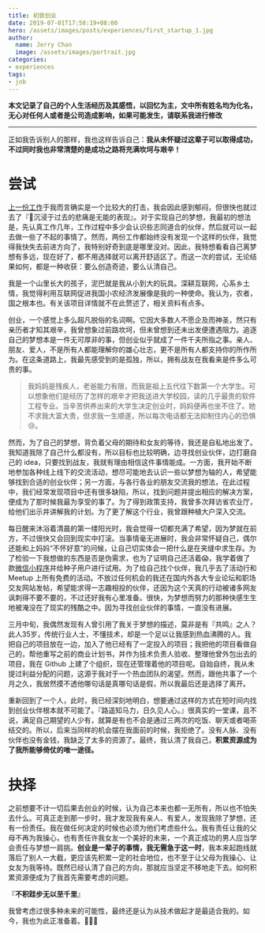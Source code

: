 ```yaml
---
title: 初尝创业
date: 2019-07-01T17:58:19+08:00
hero: /assets/images/posts/experiences/first_startup_1.jpg
author:
  name: Jerry Chan
  image: /assets/images/portrait.jpg
categories:
- experiences
tags:
- job
---
```



__本文记录了自己的个人生活经历及其感悟，以回忆为主，文中所有姓名均为化名，无心对任何人或者是公司造成影响，如果可能发生，请联系我进行修改__

---

正如我告诉别人的那样，我也这样告诉自己：__我从未怀疑过这辈子可以取得成功，不过同时我也非常清楚的是成功之路将充满坎坷与艰辛！__

# 尝试

[上一份工作](../job2)于我而言确实是一个比较大的打击，我会因此感到郁闷，但很快也就过去了『:punch:沉浸于过去的悲痛是无能的表现』。对于实现自己的梦想，我最初的想法是，先认真工作几年，工作过程中多少会认识些志同道合的伙伴，然后就可以一起去做一些了不起的事情了。然而，两份工作都始终没有发现一个这样的伙伴，我觉得我快失去前进方向了，我特别好奇到底是哪里没对。因此，我特想看看自己离梦想有多远，现在好了，都不用选择就可以离开舒适区了。而这一次的尝试，无论结果如何，都是一种收获：要么创造奇迹，要么认清自己。

我是一个山里长大的孩子，泥巴就是我从小到大的玩具。深耕互联网，心系乡土情，我觉得利用互联网促进我国小农经济发展像是我的一种使命。我认为，农者，国之根本也。有关该项目详情就不在此赘述了，相关资料有点多。

创业，一个感觉上多么超凡脱俗的名词啊。它因大多数人不愿企及而神圣，然只有亲历者才知其艰辛，我曾想象过前路坎坷，但未曾想到还未出发便遭遇阻力。追逐自己的梦想本是一件无可厚非的事，但创业似乎就成了一件千夫所指之事。亲人、朋友、爱人，不是所有人都能理解你的雄心壮志，更不是所有人都支持你的所作所为。在这条道路上，我最先感受到的是孤独，所以，拥有战友在我看来是件多么可贵的事。

> 我妈妈是残疾人，老爸能力有限，而我是祖上五代往下数第一个大学生。可以想象他们是经历了怎样的艰辛才把我送进大学校园，读的几乎最贵的软件工程专业。当辛苦供养出来的大学生决定创业时，妈妈便再也坐不住了。她不求我大富大贵，但求我一生顺遂，所以每次电话都无法抑制住内心的恐惧:cry:。

然而，为了自己的梦想，背负着父母的期待和女友的等待，我还是自私地出发了。我知道我除了自己什么都没有，所以目标也比较明确，边寻找创业伙伴，边打磨自己的 idea，只要找到战友，我就有理由相信这件事情能成。一方面，我开始不断地参加各种线上线下的交流活动，想尽可能地去认识一些以梦想为轴的人，希望能够找到合适的创业伙伴；另一方面，与各行各业的朋友交流我的想法，在此过程中，我们经常发现项目中还有很多缺陷，所以，找到问题并提出相应的解决方案，便成为了那时候我最为享受的事了。为了得到政策支持，我曾多次拜访省农业厅，给他们出示并讲解我的计划。为了更了解这个行业，我曾跟种植大户深入交流。

每日醒来沐浴着清晨的第一缕阳光时，我会觉得一切都充满了希望，因为梦就在前方，不过很快又会回到现实中打滚。当事情毫无进展时，我会非常怀疑自己，偶尔还能和上妈妈“不怀好意”的问候，让自己切实体会一把什么是在夹缝中求生存。为了检验一下我想做的东西是否是伪需求，也为了证明自己还活着:scream:，我学着做了款[微信小程序](https://github.com/alphajc/pleasure-mall-producer)并给种子用户进行试用。为了给自己找个伙伴，我几乎去了活动行和 Meetup 上所有免费的活动。不放过任何机会的我还在国内外各大专业论坛和职场交友网站发帖，希望能求得一志趣相投的伙伴，还因为这个天真的行动被诸多网友讽刺得不要不要的，不过还好我有心里准备。很快，为梦想而努力的那种快感生生地被淹没在了现实的残酷之中。因为寻找创业伙伴的事情，一直没有进展。

三月中旬，我偶然发现有人曾引用了我关于梦想的描述，莫非是有『共鸣』之人？此人35岁，传统行业人士，不懂技术，却是一个足以让我感到热血沸腾的人。我把自己的项目放在一边，加入了他已经有了一定投入的项目；我把他的项目看做自己的，帮他重写之前的商业计划书，并作为技术负责人验收、整理他曾外包出去的项目，我在 Github 上建了个组织，现在还管理着他的项目呢。自始自终，我从未提过利益分配的问题，这源于我对于一个热血团队的渴望。然而，跟他共事了一个月之久，我居然摸不透他哪句话是真哪句话是假，所以我最后还是选择了离开。

重新回到了一个人，此时，我已经深刻地明白，想要通过这样的方式在短时间内找到创业伙伴根本就不可能了。『路遥知马力，日久见人心。』很真实的一堂课，且不说，满足自己期望的人少有，就算是有也不会是通过三两次的吃饭、聊天或者喝茶结交的。所以，后来当同样的机会摆在我面前的时候，我拒绝了。没有人脉、没有伙伴也没有金钱，我缺乏了太多的资源了。最终，我认清了我自己，__积累资源成为了我所能够倚仗的唯一途径。__

# 抉择

之前想要不计一切后果去创业的时候，认为自己本来也都一无所有，所以也不怕失去什么。可真正走到那一步时，我才发现我有亲人、有爱人，发现我除了梦想，还有一份责任。我在做任何决定的时候也必须为他们考虑些什么。我有责任让我的父母不再为我操心，也有责任许我女友一个美好的未来，一个真正成功的男人应当学会责任与梦想一肩挑。__创业是一辈子的事情，我无需急于这一时__，我本来起跑线就落后了别人一大截，更应该先积累一定的社会地位，也不至于让父母为我操心、让女友为我等待。既然已经认清了自己的方向，那就应当坚定不移地走下去。如何积累资源便成为了我首先需要考虑的问题。

『__不积跬步无以至千里__』

我曾考虑过很多种未来的可能性，最终还是认为从技术做起才是最适合我的。如今，我也为此正准备着。:muscle::muscle::muscle:
